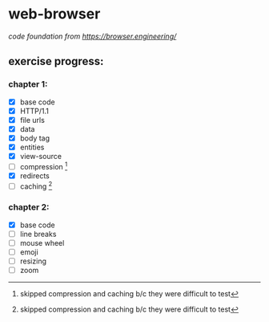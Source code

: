# web-browser
*code foundation from https://browser.engineering/*

## exercise progress:
### chapter 1:
- [x] base code
- [x] HTTP/1.1
- [x] file urls
- [x] data
- [x] body tag
- [x] entities 
- [x] view-source
- [ ] compression [^1]
- [x] redirects
- [ ] caching [^1]

[^1]: skipped compression and caching b/c they were difficult to test

### chapter 2:
- [x] base code
- [ ] line breaks
- [ ] mouse wheel
- [ ] emoji
- [ ] resizing
- [ ] zoom